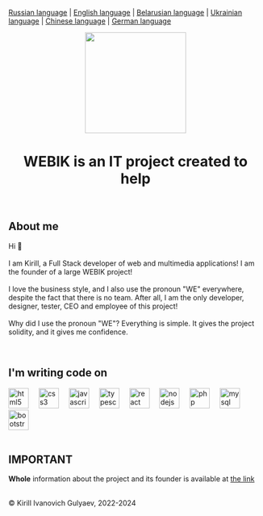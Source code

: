 <p><a href="https://github.com/gki-webik/gki-webik/blob/main/README.md">Russian language</a> | <a href="https://github.com/gki-webik/gki-webik/blob/main/README-EN.md">English language</a> | <a href="https://github.com/gki-webik/gki-webik/blob/main/README-BE.md">Belarusian language</a> | <a href="https://github.com/gki-webik/gki-webik/blob/main/README-UK.md">Ukrainian language</a> | <a href="https://github.com/gki-webik/gki-webik/blob/main/README-ZH.md">Chinese language</a> | <a href="https://github.com/gki-webik/gki-webik/blob/main/README-DE.md">German language</a></p>
<div align="center">
  <kbd><img height="200" src="https://gki-webik.ru/files/images/user_ico/Picsart_24-01-16_13-08-02-981%20-%2030.01.24%20-%201706621640%20-%2040831.png"  /></kbd>
</div>
<h1 align="center">WEBIK is an IT project created to help</h1>
<br>
<h2 style="text-align: left;">About me</h2>
<p style="text-align: left;">Hi 👋<br><br>I am Kirill, a Full Stack developer of web and multimedia applications! I am the founder of a large WEBIK project!<br><br>I love the business style, and I also use the pronoun "WE" everywhere, despite the fact that there is no team. After all, I am the only developer, designer, tester, CEO and employee of this project!<br><br>Why did I use the pronoun "WE"? Everything is simple. It gives the project solidity, and it gives me confidence.</p>
<br>
<h2 style="text-align: left;">I'm writing code on</h2>
<div style="text-align: left;">
  <img src="https://cdn.jsdelivr.net/gh/devicons/devicon/icons/html5/html5-original.svg" height="40" alt="html5 logo"  />
  <img width="12" />
  <img src="https://cdn.jsdelivr.net/gh/devicons/devicon/icons/css3/css3-original.svg" height="40" alt="css3 logo"  />
  <img width="12" />
  <img src="https://cdn.jsdelivr.net/gh/devicons/devicon/icons/javascript/javascript-original.svg" height="40" alt="javascript logo"  />
  <img width="12" />
  <img src="https://cdn.jsdelivr.net/gh/devicons/devicon/icons/typescript/typescript-original.svg" height="40" alt="typescript logo"  />
  <img width="12" />
  <img src="https://cdn.jsdelivr.net/gh/devicons/devicon/icons/react/react-original.svg" height="40" alt="react logo"  />
  <img width="12" />
  <img src="https://cdn.jsdelivr.net/gh/devicons/devicon/icons/nodejs/nodejs-original.svg" height="40" alt="nodejs logo"  />
  <img width="12" />
  <img src="https://cdn.jsdelivr.net/gh/devicons/devicon/icons/php/php-original.svg" height="40" alt="php logo"  />
  <img width="12" />
  <img src="https://cdn.jsdelivr.net/gh/devicons/devicon/icons/mysql/mysql-original.svg" height="40" alt="mysql logo"  />
  <img width="12" />
  <img src="https://cdn.jsdelivr.net/gh/devicons/devicon/icons/bootstrap/bootstrap-original.svg" height="40" alt="bootstrap logo"  />
</div>
<br>
<h2>IMPORTANT</h2>
<p><b>Whole</b> information about the project and its founder is available at <a href="//gki-webik.ru/wk-data" target="_blank">the link</a></p>
<br>
© Kirill Ivanovich Gulyaev, 2022-2024